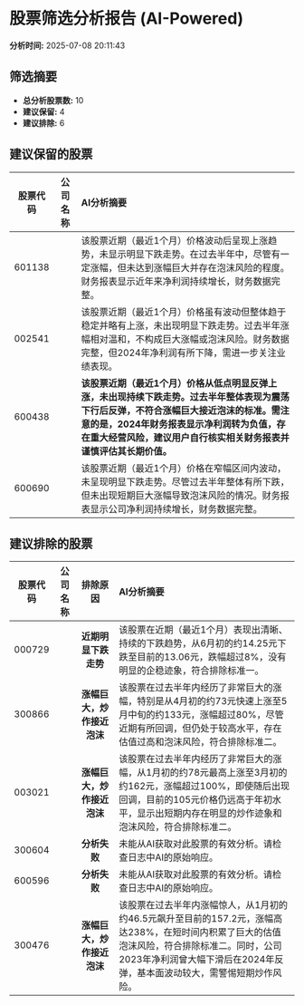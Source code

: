 # 股票筛选分析报告 (AI-Powered)

**分析时间:** 2025-07-08 20:11:43

## 筛选摘要

- **总分析股票数:** 10
- **建议保留:** 4
- **建议排除:** 6

## 建议保留的股票

| 股票代码 | 公司名称 | AI分析摘要 |
|:---:|:---:|:---|
| 601138 |  | 该股票近期（最近1个月）价格波动后呈现上涨趋势，未显示明显下跌走势。在过去半年中，尽管有一定涨幅，但未达到涨幅巨大并存在泡沫风险的程度。财务报表显示近年来净利润持续增长，财务数据完整。 |
| 002541 |  | 该股票近期（最近1个月）价格虽有波动但整体趋于稳定并略有上涨，未出现明显下跌走势。过去半年涨幅相对温和，不构成巨大涨幅或泡沫风险。财务数据完整，但2024年净利润有所下降，需进一步关注业绩表现。 |
| 600438 |  | **该股票近期（最近1个月）价格从低点明显反弹上涨，未出现持续下跌走势。过去半年整体表现为震荡下行后反弹，不符合涨幅巨大接近泡沫的标准。需注意的是，2024年财务报表显示净利润转为负值，存在重大经营风险，建议用户自行核实相关财务报表并谨慎评估其长期价值。** |
| 600690 |  | 该股票近期（最近1个月）价格在窄幅区间内波动，未呈现明显下跌走势。尽管过去半年整体有所下跌，但未出现短期巨大涨幅导致泡沫风险的情况。财务报表显示公司净利润持续增长，财务数据完整。 |

## 建议排除的股票

| 股票代码 | 公司名称 | 排除原因 | AI分析摘要 |
|:---:|:---:|:---:|:---|
| 000729 |  | **近期明显下跌走势** | 该股票在近期（最近1个月）表现出清晰、持续的下跌趋势，从6月初的约14.25元下跌至目前的13.06元，跌幅超过8%，没有明显的企稳迹象，符合排除标准一。 |
| 300866 |  | **涨幅巨大，炒作接近泡沫** | 该股票在过去半年内经历了非常巨大的涨幅，特别是从4月初的约73元快速上涨至5月中旬的约133元，涨幅超过80%，尽管近期有所回调，但仍处于较高水平，存在估值过高和泡沫风险，符合排除标准二。 |
| 003021 |  | **涨幅巨大，炒作接近泡沫** | 该股票在过去半年内经历了非常巨大的涨幅，从1月初的约78元最高上涨至3月初的约162元，涨幅超过100%，即使随后出现回调，目前的105元价格仍远高于年初水平，显示出短期内存在明显的炒作迹象和泡沫风险，符合排除标准二。 |
| 300604 |  | **分析失败** | 未能从AI获取对此股票的有效分析。请检查日志中AI的原始响应。 |
| 600596 |  | **分析失败** | 未能从AI获取对此股票的有效分析。请检查日志中AI的原始响应。 |
| 300476 |  | **涨幅巨大，炒作接近泡沫** | 该股票在过去半年内涨幅惊人，从1月初的约46.5元飙升至目前的157.2元，涨幅高达238%，在短时间内积累了巨大的估值泡沫风险，符合排除标准二。同时，公司2023年净利润曾大幅下滑后在2024年反弹，基本面波动较大，需警惕短期炒作风险。 |
